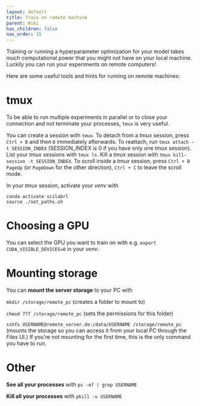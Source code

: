 ```yaml
---
layout: default
title: Train on remote machine
parent: Wiki
has_children: false
nav_order: 15
---
```


Training or running a hyperparameter optimization for your model takes much computational power that you might not have on your local machine. Luckily you can run your experiments on remote computers!

Here are some useful tools and hints for running on remote machines:

# tmux

To be able to run multiple experiments in parallel or to close your connection and not terminate your processes, `tmux` is very useful.

You can create a session with `tmux`. To detach from a _tmux_ session, press `Ctrl + B` and then `D` immediately afterwards. To reattach, run `tmux attach -t SESSION_INDEX` (SESSION_INDEX is 0 if you have only one _tmux_ session). List your _tmux_ sessions with `tmux ls`. Kill a _tmux_ session with `tmux kill-session -t SESSION_INDEX`. To scroll inside a _tmux_ session, press `Ctrl + B` `PageUp` (or `PageDown` for the other direction), `Ctrl + C` to leave the scroll mode.

In your _tmux_ session, activate your _venv_ with 
```
conda activate scilabrl
source ./set_paths.sh
```

# Choosing a GPU

You can select the GPU you want to train on with e.g. `export CUDA_VISIBLE_DEVICES=0` in your _venv_.

# Mounting storage

You can **mount the server storage** to your PC with

`mkdir /storage/remote_pc` (creates a folder to mount to)

`chmod 777 /storage/remote_pc` (sets the permissions for this folder)

`sshfs USERNAME@remote_server.de:/data/USERNAME /storage/remote_pc` (mounts the storage so you can access it from your local PC through the _Files_ UI.) If you're not mounting for the first time, this is the only command you have to run.

# Other

**See all your processes** with `ps -ef | grep USERNAME`

**Kill all your processes** with `pkill -u USERNAME`
